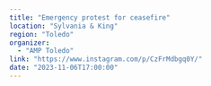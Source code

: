```yaml
---
title: "Emergency protest for ceasefire"
location: "Sylvania & King"
region: "Toledo"
organizer:
  - "AMP Toledo"
link: "https://www.instagram.com/p/CzFrMdbgq0Y/"
date: "2023-11-06T17:00:00"
---
```

